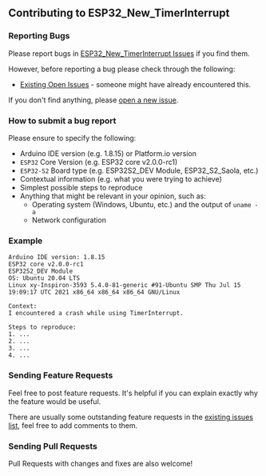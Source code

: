 ## Contributing to ESP32_New_TimerInterrupt

### Reporting Bugs

Please report bugs in [ESP32_New_TimerInterrupt Issues](https://github.com/khoih-prog/ESP32_New_TimerInterrupt/issues) if you find them.

However, before reporting a bug please check through the following:

* [Existing Open Issues](https://github.com/khoih-prog/ESP32_New_TimerInterrupt/issues) - someone might have already encountered this.

If you don't find anything, please [open a new issue](https://github.com/khoih-prog/ESP32_New_TimerInterrupt/issues/new).

### How to submit a bug report

Please ensure to specify the following:

* Arduino IDE version (e.g. 1.8.15) or Platform.io version
* `ESP32` Core Version (e.g. ESP32 core v2.0.0-rc1)
* `ESP32-S2` Board type (e.g. ESP32S2_DEV Module, ESP32_S2_Saola, etc.)
* Contextual information (e.g. what you were trying to achieve)
* Simplest possible steps to reproduce
* Anything that might be relevant in your opinion, such as:
  * Operating system (Windows, Ubuntu, etc.) and the output of `uname -a`
  * Network configuration


### Example

```
Arduino IDE version: 1.8.15
ESP32 core v2.0.0-rc1
ESP32S2_DEV Module
OS: Ubuntu 20.04 LTS
Linux xy-Inspiron-3593 5.4.0-81-generic #91-Ubuntu SMP Thu Jul 15 19:09:17 UTC 2021 x86_64 x86_64 x86_64 GNU/Linux

Context:
I encountered a crash while using TimerInterrupt.

Steps to reproduce:
1. ...
2. ...
3. ...
4. ...
```

### Sending Feature Requests

Feel free to post feature requests. It's helpful if you can explain exactly why the feature would be useful.

There are usually some outstanding feature requests in the [existing issues list](https://github.com/khoih-prog/ESP32_New_TimerInterrupt/issues?q=is%3Aopen+is%3Aissue+label%3Aenhancement), feel free to add comments to them.

### Sending Pull Requests

Pull Requests with changes and fixes are also welcome!
